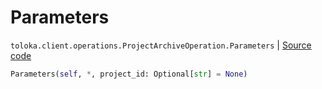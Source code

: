 # Parameters
`toloka.client.operations.ProjectArchiveOperation.Parameters` | [Source code](https://github.com/Toloka/toloka-kit/blob/v1.0.2/src/client/operations.py#L258)

```python
Parameters(self, *, project_id: Optional[str] = None)
```


